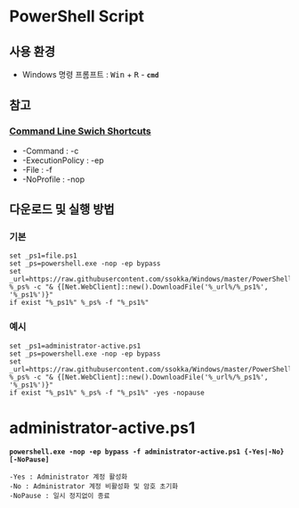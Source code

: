 # PowerShell Script

## 사용 환경
- Windows 명령 프롬프트 : <kbd>Win</kbd> + <kbd>R</kbd> - **`cmd`**

## 참고
### [Command Line Swich Shortcuts](https://docs.microsoft.com/en-us/powershell/module/Microsoft.PowerShell.Core/About/about_pwsh?view=powershell-7)
- -Command : -c
- -ExecutionPolicy : -ep
- -File : -f
- -NoProfile : -nop

## 다운로드 및 실행 방법
### 기본
```{.line-numbers}
set _ps1=file.ps1
set _ps=powershell.exe -nop -ep bypass
set _url=https://raw.githubusercontent.com/ssokka/Windows/master/PowerShell
%_ps% -c "& {[Net.WebClient]::new().DownloadFile('%_url%/%_ps1%', '%_ps1%')}"
if exist "%_ps1%" %_ps% -f "%_ps1%"
```
### 예시
```
set _ps1=administrator-active.ps1
set _ps=powershell.exe -nop -ep bypass
set _url=https://raw.githubusercontent.com/ssokka/Windows/master/PowerShell
%_ps% -c "& {[Net.WebClient]::new().DownloadFile('%_url%/%_ps1%', '%_ps1%')}"
if exist "%_ps1%" %_ps% -f "%_ps1%" -yes -nopause
```

# administrator-active.ps1
**`powershell.exe -nop -ep bypass -f administrator-active.ps1 {-Yes|-No} [-NoPause]`**
```
-Yes : Administrator 계정 활성화
-No : Administrator 계정 비활성화 및 암호 초기화
-NoPause : 일시 정지없이 종료
```
